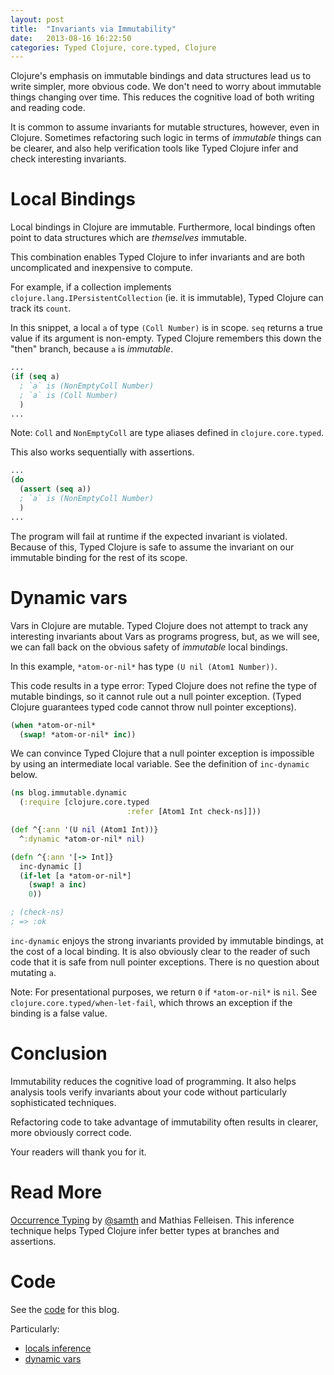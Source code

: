 ```yaml
---
layout: post
title:  "Invariants via Immutability"
date:   2013-08-16 16:22:50
categories: Typed Clojure, core.typed, Clojure
---
```


Clojure's emphasis on immutable bindings and data structures lead
us to write simpler, more obvious code. 
We don't need to worry about immutable things changing over time.
This reduces the cognitive load of both writing and reading code.

It is common to assume invariants for mutable structures, however,
even in Clojure.
Sometimes refactoring such logic in terms of _immutable_ things can be
clearer, and also help verification tools like Typed Clojure infer and check interesting invariants.

# Local Bindings

Local bindings in Clojure are immutable. Furthermore, local bindings often point to
data structures which are _themselves_ immutable.

This combination enables Typed Clojure to infer invariants and are 
both uncomplicated and inexpensive to compute.

For example, if a collection implements `clojure.lang.IPersistentCollection`
(ie. it is immutable), Typed Clojure can track its `count`.

In this snippet, a local `a` of type `(Coll Number)` is in scope.
`seq` returns a true value if its argument is non-empty. Typed Clojure
remembers this down the "then" branch, because `a` is _immutable_.

```clojure
...
(if (seq a)
  ; `a` is (NonEmptyColl Number)
  ; `a` is (Coll Number)
  )
...
```

Note: `Coll` and `NonEmptyColl` are type aliases defined in `clojure.core.typed`.

This also works sequentially with assertions.

```clojure
...
(do
  (assert (seq a))
  ; `a` is (NonEmptyColl Number)
  )
...
```

The program will fail at runtime if the expected invariant is violated. 
Because of this, Typed Clojure is safe to assume the invariant on our immutable
binding for the rest of its scope.

# Dynamic vars

Vars in Clojure are mutable. Typed Clojure does not attempt to track any interesting
invariants about Vars as programs progress, but, as we will see, we can fall back on 
the obvious safety of _immutable_ local bindings.

In this example, `*atom-or-nil*` has type `(U nil (Atom1 Number))`.

This code results in a type error: Typed Clojure does not refine the type of mutable
bindings, so it cannot rule out a null pointer exception. (Typed Clojure guarantees typed
code cannot throw null pointer exceptions).

```clojure
(when *atom-or-nil*
  (swap! *atom-or-nil* inc))
```

We can convince Typed Clojure that a null pointer exception is impossible by
using an intermediate local variable. See the definition of `inc-dynamic` below.

```clojure
(ns blog.immutable.dynamic
  (:require [clojure.core.typed 
                          :refer [Atom1 Int check-ns]]))

(def ^{:ann '(U nil (Atom1 Int))}
  ^:dynamic *atom-or-nil* nil)

(defn ^{:ann '[-> Int]}
  inc-dynamic []
  (if-let [a *atom-or-nil*]
    (swap! a inc)
    0))

; (check-ns)
; => :ok
```

`inc-dynamic` enjoys the strong invariants provided by immutable bindings, at the cost of
a local binding. It is also obviously clear to the reader of such code that it is safe
from null pointer exceptions. There is no question about mutating `a`.

Note: For presentational purposes, we return `0` if `*atom-or-nil*` is `nil`.
See `clojure.core.typed/when-let-fail`, which throws an exception if the binding is a false value.

# Conclusion

Immutability reduces the cognitive load of programming. It also helps analysis tools
verify invariants about your code without particularly sophisticated techniques.

Refactoring code to take advantage of immutability
often results in clearer, more obviously correct code.

Your readers will thank you for it.

# Read More

[Occurrence Typing](http://www.ccs.neu.edu/racket/pubs/icfp10-thf.pdf) by [@samth](https://twitter.com/samth) and Mathias Felleisen.
This inference technique helps Typed Clojure infer better types at branches and assertions.

# Code

See the [code](https://github.com/frenchy64/frenchy64.github.io/tree/master/code/blog) for this blog.

Particularly:

- [locals inference](https://github.com/frenchy64/frenchy64.github.io/blob/master/code/blog/src/blog/immutable/local.clj)
- [dynamic vars](https://github.com/frenchy64/frenchy64.github.io/blob/master/code/blog/src/blog/immutable/dynamic.clj)
